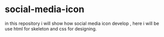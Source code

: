 # social-media-icon
in this repository i will show how social media icon develop , here i will be use html for skeleton  and css for designing.
